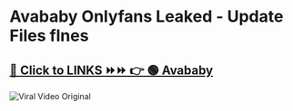 
 # Avababy Onlyfans Leaked - Update Files flnes

## <h2><a href="https://clipsfans.com/Avababy&ref=git">🔗 Click to LINKS ⏩⏩ 👉 🟢 Avababy </a></h2>

<a href="https://clipsfans.com/Avababy&ref=git" rel="nofollow" data-target="animated-image.originalLink"><img src="https://i.ibb.co.com/xMMVF88/686577567.gif" alt="Viral Video Original" style="max-width: 100%; display: inline-block;" data-target="animated-image.originalImage"></a>

